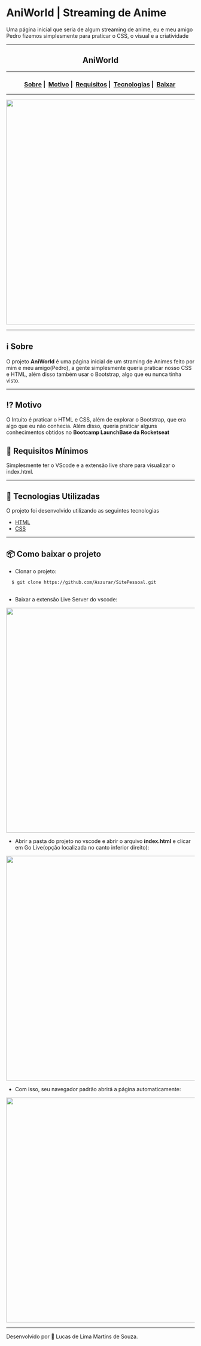 # AniWorld | Streaming de Anime
Uma página inicial que seria de algum streaming de anime, eu e meu amigo Pedro fizemos simplesmente para praticar o CSS, o visual e a criatividade
___
<h2 align="center">AniWorld</h2>

___




<h3 align="center">
  <a href="#information_source-sobre">Sobre</a>&nbsp;|&nbsp;
  <a href="#interrobang-motivo">Motivo</a>&nbsp;|&nbsp;
  <a href="#seedling-requisitos-mínimos">Requisitos</a>&nbsp;|&nbsp;
  <a href="#rocket-tecnologias-utilizadas">Tecnologias</a>&nbsp;|&nbsp;
  <a href="#package-como-baixar-o-projeto">Baixar</a>&nbsp;
</h3>

___

<div align="center" ><img src="https://media.giphy.com/media/mBDxKARXFYHTP3tKy1/giphy-downsized.gif" width="600"></div>

___

## :information_source: Sobre

O projeto **AniWorld** é uma página inicial de um straming de Animes feito por mim e meu amigo(Pedro), a gente simplesmente queria praticar nosso CSS e HTML, além disso também usar o Bootstrap, algo que eu nunca tinha visto.
___
## :interrobang: Motivo

O Intuito é praticar o HTML e CSS, além de explorar o Bootstrap, que era algo que eu não conhecia. Além disso, queria praticar alguns conhecimentos obtidos no **Bootcamp LaunchBase da Rocketseat**

## :seedling: Requisitos Mínimos

Simplesmente ter o VScode e a extensão live share para visualizar o index.html.
___
## :rocket: Tecnologias Utilizadas 

O projeto foi desenvolvido utilizando as seguintes tecnologias

- [HTML](https://developer.mozilla.org/pt-BR/docs/Web/HTML)
- [CSS](https://developer.mozilla.org/pt-BR/docs/Web/CSS)

___
## :package: Como baixar o projeto

  - Clonar o projeto:
```bash
  $ git clone https://github.com/Aszurar/SitePessoal.git
  
```
  - Baixar a extensão Live Server do vscode:
  <img src="https://i.imgur.com/yhSpTEV.png" width="600">
  
  - Abrir a pasta do projeto no vscode e abrir o arquivo **index.html** e clicar em Go Live(opção localizada no canto inferior direito):
  <img src="https://i.imgur.com/hWiLUvn.png" width="600">
  
  - Com isso, seu navegador padrão abrirá a página automaticamente:
  <img src="https://i.imgur.com/k6J8Q7o.png" width="600">
  

___
Desenvolvido por :star2: Lucas de Lima Martins de Souza.

